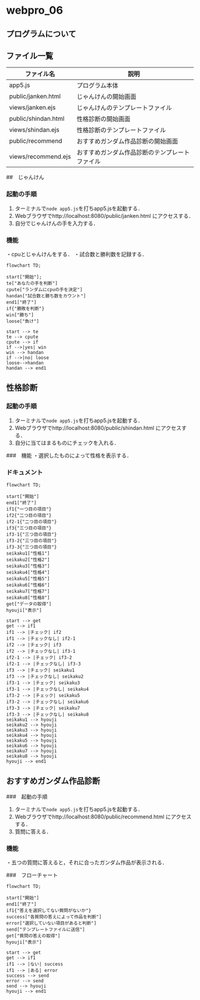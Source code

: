 # webpro_06
## プログラムについて

## ファイル一覧
ファイル名 | 説明 
-|-
app5.js | プログラム本体
public/janken.html | じゃんけんの開始画面 
views/janken.ejs | じゃんけんのテンプレートファイル
public/shindan.html | 性格診断の開始画面
views/shindan.ejs | 性格診断のテンプレートファイル
public/recommend | おすすめガンダム作品診断の開始画面
views/recommend.ejs | おすすめガンダム作品診断のテンプレートファイル
 
##　じゃんけん
### 起動の手順
1. ターミナルで```node app5.js```を打ちapp5.jsを起動する．
1. Webブラウザでhttp://localhost:8080/public/janken.html にアクセスする．
1. 自分でじゃんけんの手を入力する．

### 機能
・cpuとじゃんけんをする．
・試合数と勝利数を記録する．
```mermaid
flowchart TD;

start["開始"];
te["あなたの手を判断"]
cpute["ランダムにcpuの手を決定"]
handan["試合数と勝ち数をカウント"]
end1["終了"]
if{"勝敗を判断"}
win["勝ち"]
loose["負け"]

start --> te
te --> cpute
cpute --> if
if -->|yes| win
win --> handan
if -->|no| loose
loose-->handan
handan --> end1
```

## 性格診断

### 起動の手順
1. ターミナルで```node app5.js```を打ちapp5.jsを起動する．
1. Webブラウザでhttp://localhost:8080/public/shindan.html にアクセスする．
1. 自分に当てはまるものにチェックを入れる．

###　機能
・選択したものによって性格を表示する．

### ドキュメント
```mermaid
flowchart TD;

start["開始"]
end1["終了"]
if1{"一つ目の項目"}
if2{"二つ目の項目"}
if2-1{"二つ目の項目"}
if3{"三つ目の項目"}
if3-1{"三つ目の項目"}
if3-2{"三つ目の項目"}
if3-3{"三つ目の項目"}
seikaku1["性格1"]
seikaku2["性格2"]
seikaku3["性格3"]
seikaku4["性格4"]
seikaku5["性格5"]
seikaku6["性格6"]
seikaku7["性格7"]
seikaku8["性格8"]
get["データの取得"]
hyouji["表示"]

start --> get
get --> if1
if1 --> |チェック| if2
if1 --> |チェックなし| if2-1
if2 --> |チェック| if3
if2 --> |チェックなし| if3-1
if2-1 --> |チェック| if3-2
if2-1 --> |チェックなし| if3-3
if3 --> |チェック| seikaku1
if3 --> |チェックなし| seikaku2
if3-1 --> |チェック| seikaku3
if3-1 --> |チェックなし| seikaku4
if3-2 --> |チェック| seikaku5
if3-2 --> |チェックなし| seikaku6
if3-3 --> |チェック| seikaku7
if3-3 --> |チェックなし| seikaku8
seikaku1 --> hyouji
seikaku2 --> hyouji
seikaku3 --> hyouji
seikaku4 --> hyouji
seikaku5 --> hyouji
seikaku6 --> hyouji
seikaku7 --> hyouji
seikaku8 --> hyouji
hyouji --> end1
```

## おすすめガンダム作品診断
###　起動の手順
1. ターミナルで```node app5.js```を打ちapp5.jsを起動する．
1. Webブラウザでhttp://localhost:8080/public/recommend.html にアクセスする．
1. 質問に答える．

### 機能
・五つの質問に答えると，それに合ったガンダム作品が表示される．

###　フローチャート
```mermaid
flowchart TD;

start["開始"]
end1["終了"]
if1{"答えを選択してない質問がないか"}
success["各質問の答えによって作品を判断"]
error["選択していない項目があると判断"]
send["テンプレートファイルに送信"]
get["質問の答えの取得"]
hyouji["表示"]

start --> get
get --> if1
if1 --> |ない| success
if1 --> |ある| error
success --> send
error --> send
send --> hyouji
hyouji --> end1
```


